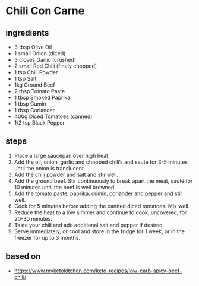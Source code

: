 # Chili Con Carne

## ingredients

- 3 tbsp Olive Oil
- 1 small Onion (diced)
- 3 cloves Garlic (crushed)
- 2 small Red Chili (finely chopped)
- 1 tsp Chili Powder
- 1 tsp Salt
- 1kg Ground Beef
- 2 tbsp Tomato Paste
- 1 tbsp Smoked Paprika
- 1 tbsp Cumin
- 1 tbsp Coriander
- 400g Diced Tomatoes (canned)
- 1/2 tsp Black Pepper

## steps

1. Place a large saucepan over high heat.
2. Add the oil, onion, garlic and chopped chili’s and sauté for 3-5 minutes until the onion is translucent.
3. Add the chili powder and salt and stir well.
4. Add the ground beef. Stir continuously to break apart the meat, sauté for 10 minutes until the beef is well browned.
5. Add the tomato paste, paprika, cumin, coriander and pepper and stir well.
6. Cook for 5 minutes before adding the canned diced tomatoes. Mix well.
7. Reduce the heat to a low simmer and continue to cook, uncovered, for 20-30 minutes.
8. Taste your chili and add additional salt and pepper if desired.
9. Serve immediately, or cool and store in the fridge for 1 week, or in the freezer for up to 3 months.

## based on

- https://www.myketokitchen.com/keto-recipes/low-carb-spicy-beef-chili/
